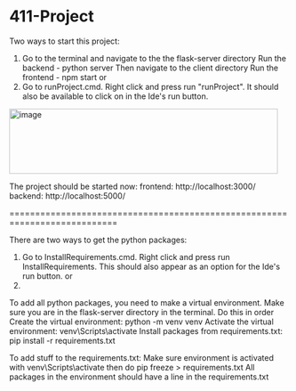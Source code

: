 # 411-Project

Two ways to start this project: 

1) Go to the terminal and navigate to the the flask-server directory
    Run the backend - python server
   Then navigate to the client directory
    Run the frontend - npm start
or
2) Go to runProject.cmd. Right click and press run "runProject". It should also be available to click on in the Ide's run button.
  
<img width="483" height="117" alt="image" src="https://github.com/user-attachments/assets/81a73fbf-fba9-4ef1-9ff4-aaa65dbc72ce" />

The project should be started now:
frontend: http://localhost:3000/
backend: http://localhost:5000/

===========================================================================

There are two ways to get the python packages:

1) Go to InstallRequirements.cmd. Right click and press run InstallRequirements. This should also appear as an option for the Ide's run button.
or
2) 
To add all python packages, you need to make a virtual environment. Make sure you are in the flask-server directory in the terminal.
Do this in order
 Create the virtual environment: python -m venv venv
 Activate the virtual environment: venv\Scripts\activate
 Install packages from requirements.txt: pip install -r requirements.txt

To add stuff to the requirements.txt:
Make sure environment is activated with venv\Scripts\activate
then do pip freeze > requirements.txt
All packages in the environment should have a line in the requirements.txt
